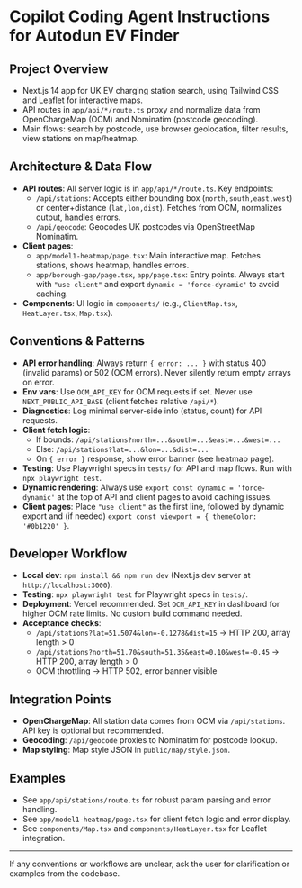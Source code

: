 
# Copilot Coding Agent Instructions for Autodun EV Finder

## Project Overview
- Next.js 14 app for UK EV charging station search, using Tailwind CSS and Leaflet for interactive maps.
- API routes in `app/api/*/route.ts` proxy and normalize data from OpenChargeMap (OCM) and Nominatim (postcode geocoding).
- Main flows: search by postcode, use browser geolocation, filter results, view stations on map/heatmap.

## Architecture & Data Flow
- **API routes**: All server logic is in `app/api/*/route.ts`. Key endpoints:
  - `/api/stations`: Accepts either bounding box (`north,south,east,west`) or center+distance (`lat,lon,dist`). Fetches from OCM, normalizes output, handles errors.
  - `/api/geocode`: Geocodes UK postcodes via OpenStreetMap Nominatim.
- **Client pages**:
  - `app/model1-heatmap/page.tsx`: Main interactive map. Fetches stations, shows heatmap, handles errors.
  - `app/borough-gap/page.tsx`, `app/page.tsx`: Entry points. Always start with `"use client"` and export `dynamic = 'force-dynamic'` to avoid caching.
- **Components**: UI logic in `components/` (e.g., `ClientMap.tsx`, `HeatLayer.tsx`, `Map.tsx`).

## Conventions & Patterns
- **API error handling**: Always return `{ error: ... }` with status 400 (invalid params) or 502 (OCM errors). Never silently return empty arrays on error.
- **Env vars**: Use `OCM_API_KEY` for OCM requests if set. Never use `NEXT_PUBLIC_API_BASE` (client fetches relative `/api/*`).
- **Diagnostics**: Log minimal server-side info (status, count) for API requests.
- **Client fetch logic**:
  - If bounds: `/api/stations?north=...&south=...&east=...&west=...`
  - Else: `/api/stations?lat=...&lon=...&dist=...`
  - On `{ error }` response, show error banner (see heatmap page).
- **Testing**: Use Playwright specs in `tests/` for API and map flows. Run with `npx playwright test`.
- **Dynamic rendering**: Always use `export const dynamic = 'force-dynamic'` at the top of API and client pages to avoid caching issues.
- **Client pages**: Place `"use client"` as the first line, followed by dynamic export and (if needed) `export const viewport = { themeColor: '#0b1220' }`.

## Developer Workflow
- **Local dev**: `npm install && npm run dev` (Next.js dev server at `http://localhost:3000`).
- **Testing**: `npx playwright test` for Playwright specs in `tests/`.
- **Deployment**: Vercel recommended. Set `OCM_API_KEY` in dashboard for higher OCM rate limits. No custom build command needed.
- **Acceptance checks**:
  - `/api/stations?lat=51.5074&lon=-0.1278&dist=15` → HTTP 200, array length > 0
  - `/api/stations?north=51.70&south=51.35&east=0.10&west=-0.45` → HTTP 200, array length > 0
  - OCM throttling → HTTP 502, error banner visible

## Integration Points
- **OpenChargeMap**: All station data comes from OCM via `/api/stations`. API key is optional but recommended.
- **Geocoding**: `/api/geocode` proxies to Nominatim for postcode lookup.
- **Map styling**: Map style JSON in `public/map/style.json`.

## Examples
- See `app/api/stations/route.ts` for robust param parsing and error handling.
- See `app/model1-heatmap/page.tsx` for client fetch logic and error display.
- See `components/Map.tsx` and `components/HeatLayer.tsx` for Leaflet integration.

---
If any conventions or workflows are unclear, ask the user for clarification or examples from the codebase.
